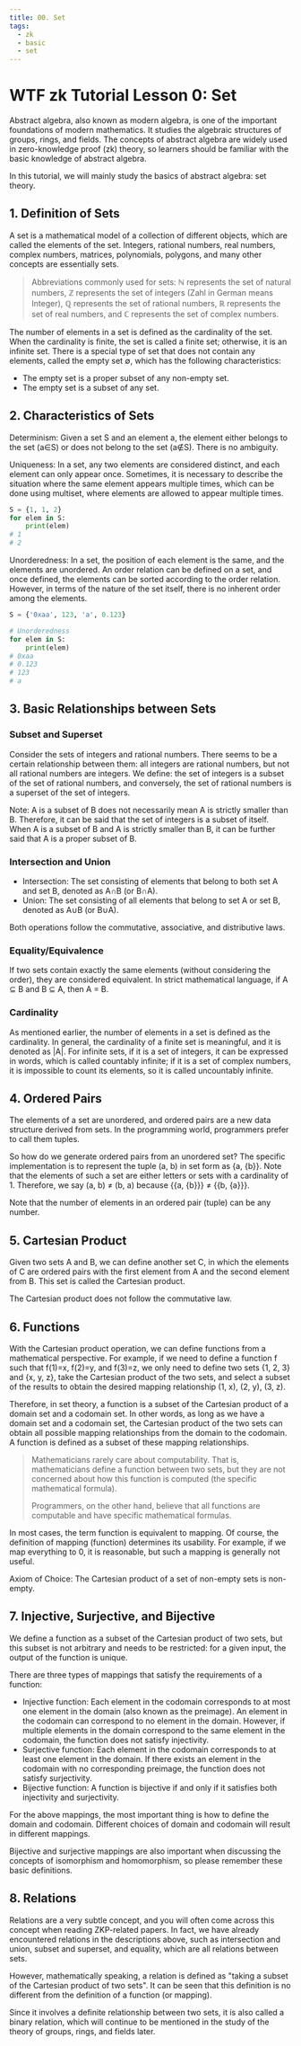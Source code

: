 ```yaml
---
title: 00. Set
tags:
  - zk
  - basic
  - set
---
```


# WTF zk Tutorial Lesson 0: Set

Abstract algebra, also known as modern algebra, is one of the important foundations of modern mathematics. It studies the algebraic structures of groups, rings, and fields. The concepts of abstract algebra are widely used in zero-knowledge proof (zk) theory, so learners should be familiar with the basic knowledge of abstract algebra.

In this tutorial, we will mainly study the basics of abstract algebra: set theory.

## 1. Definition of Sets

A set is a mathematical model of a collection of different objects, which are called the elements of the set. Integers, rational numbers, real numbers, complex numbers, matrices, polynomials, polygons, and many other concepts are essentially sets.

> Abbreviations commonly used for sets: $\mathbb{N}$ represents the set of natural numbers, $\mathbb{Z}$ represents the set of integers (Zahl in German means Integer), $\mathbb{Q}$ represents the set of rational numbers, $\mathbb{R}$ represents the set of real numbers, and $\mathbb{C}$ represents the set of complex numbers.

The number of elements in a set is defined as the cardinality of the set. When the cardinality is finite, the set is called a finite set; otherwise, it is an infinite set. There is a special type of set that does not contain any elements, called the empty set $\emptyset$, which has the following characteristics:

- The empty set is a proper subset of any non-empty set.
- The empty set is a subset of any set.

## 2. Characteristics of Sets

Determinism: Given a set S and an element a, the element either belongs to the set (a∈S) or does not belong to the set (a∉S). There is no ambiguity.

Uniqueness: In a set, any two elements are considered distinct, and each element can only appear once. Sometimes, it is necessary to describe the situation where the same element appears multiple times, which can be done using multiset, where elements are allowed to appear multiple times.

```python
S = {1, 1, 2}
for elem in S:
    print(elem)
# 1
# 2
```

Unorderedness: In a set, the position of each element is the same, and the elements are unordered. An order relation can be defined on a set, and once defined, the elements can be sorted according to the order relation. However, in terms of the nature of the set itself, there is no inherent order among the elements.

```python
S = {'0xaa', 123, 'a', 0.123}

# Unorderedness
for elem in S:
    print(elem)
# 0xaa
# 0.123
# 123
# a
```

## 3. Basic Relationships between Sets

### Subset and Superset
Consider the sets of integers and rational numbers. There seems to be a certain relationship between them: all integers are rational numbers, but not all rational numbers are integers. We define: the set of integers is a subset of the set of rational numbers, and conversely, the set of rational numbers is a superset of the set of integers.

Note: A is a subset of B does not necessarily mean A is strictly smaller than B. Therefore, it can be said that the set of integers is a subset of itself. When A is a subset of B and A is strictly smaller than B, it can be further said that A is a proper subset of B.

### Intersection and Union

- Intersection: The set consisting of elements that belong to both set A and set B, denoted as A∩B (or B∩A).
- Union: The set consisting of all elements that belong to set A or set B, denoted as A∪B (or B∪A).

Both operations follow the commutative, associative, and distributive laws.

### Equality/Equivalence

If two sets contain exactly the same elements (without considering the order), they are considered equivalent. In strict mathematical language, if A ⊆ B and B ⊆ A, then A = B.

### Cardinality

As mentioned earlier, the number of elements in a set is defined as the cardinality. In general, the cardinality of a finite set is meaningful, and it is denoted as |A|. For infinite sets, if it is a set of integers, it can be expressed in words, which is called countably infinite; if it is a set of complex numbers, it is impossible to count its elements, so it is called uncountably infinite.

## 4. Ordered Pairs

The elements of a set are unordered, and ordered pairs are a new data structure derived from sets. In the programming world, programmers prefer to call them tuples.

So how do we generate ordered pairs from an unordered set? The specific implementation is to represent the tuple (a, b) in set form as {a, {b}}. Note that the elements of such a set are either letters or sets with a cardinality of 1. Therefore, we say (a, b) ≠ (b, a) because {{a, {b}}} ≠ {{b, {a}}}.

Note that the number of elements in an ordered pair (tuple) can be any number.

## 5. Cartesian Product

Given two sets A and B, we can define another set C, in which the elements of C are ordered pairs with the first element from A and the second element from B. This set is called the Cartesian product.

The Cartesian product does not follow the commutative law.

## 6. Functions

With the Cartesian product operation, we can define functions from a mathematical perspective. For example, if we need to define a function f such that f(1)=x, f(2)=y, and f(3)=z, we only need to define two sets {1, 2, 3} and {x, y, z}, take the Cartesian product of the two sets, and select a subset of the results to obtain the desired mapping relationship (1, x), (2, y), (3, z).

Therefore, in set theory, a function is a subset of the Cartesian product of a domain set and a codomain set. In other words, as long as we have a domain set and a codomain set, the Cartesian product of the two sets can obtain all possible mapping relationships from the domain to the codomain. A function is defined as a subset of these mapping relationships.

> Mathematicians rarely care about computability. That is, mathematicians define a function between two sets, but they are not concerned about how this function is computed (the specific mathematical formula).
> 
> Programmers, on the other hand, believe that all functions are computable and have specific mathematical formulas.

In most cases, the term function is equivalent to mapping. Of course, the definition of mapping (function) determines its usability. For example, if we map everything to 0, it is reasonable, but such a mapping is generally not useful.

Axiom of Choice: The Cartesian product of a set of non-empty sets is non-empty.

## 7. Injective, Surjective, and Bijective

We define a function as a subset of the Cartesian product of two sets, but this subset is not arbitrary and needs to be restricted: for a given input, the output of the function is unique.

There are three types of mappings that satisfy the requirements of a function:
- Injective function: Each element in the codomain corresponds to at most one element in the domain (also known as the preimage). An element in the codomain can correspond to no element in the domain. However, if multiple elements in the domain correspond to the same element in the codomain, the function does not satisfy injectivity.
- Surjective function: Each element in the codomain corresponds to at least one element in the domain. If there exists an element in the codomain with no corresponding preimage, the function does not satisfy surjectivity.
- Bijective function: A function is bijective if and only if it satisfies both injectivity and surjectivity.

For the above mappings, the most important thing is how to define the domain and codomain. Different choices of domain and codomain will result in different mappings.

Bijective and surjective mappings are also important when discussing the concepts of isomorphism and homomorphism, so please remember these basic definitions.

## 8. Relations

Relations are a very subtle concept, and you will often come across this concept when reading ZKP-related papers. In fact, we have already encountered relations in the descriptions above, such as intersection and union, subset and superset, and equality, which are all relations between sets.

However, mathematically speaking, a relation is defined as "taking a subset of the Cartesian product of two sets". It can be seen that this definition is no different from the definition of a function (or mapping).

Since it involves a definite relationship between two sets, it is also called a binary relation, which will continue to be mentioned in the study of the theory of groups, rings, and fields later.
